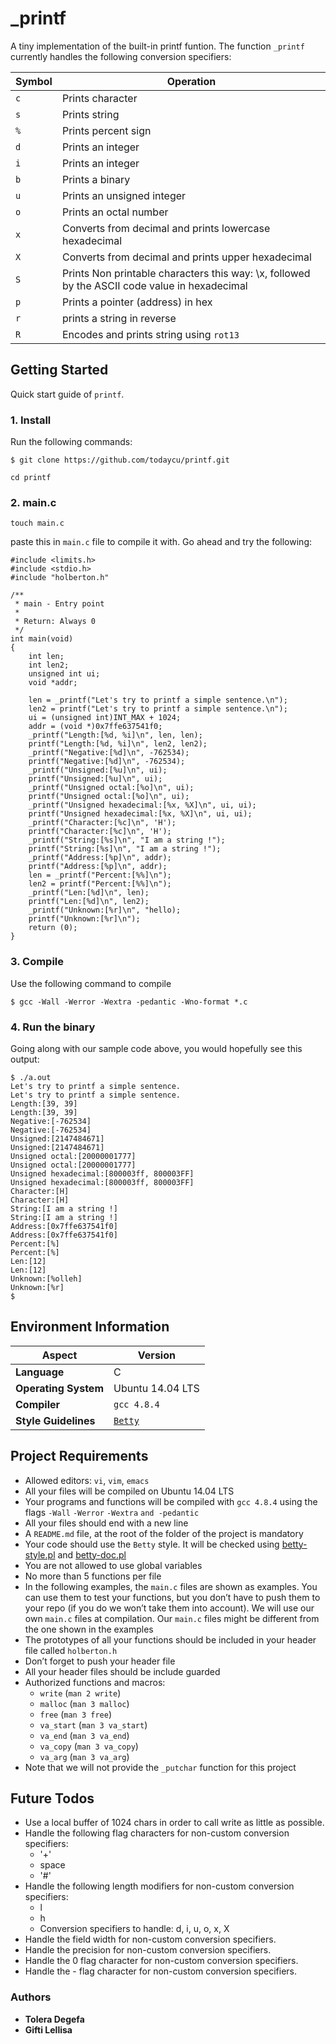 # _printf
A tiny implementation of the built-in printf funtion. The function `_printf` currently handles the following conversion specifiers:

| Symbol | Operation |
|--|--|
| `c` | Prints character |
| `s` | Prints string |
| `%` | Prints percent sign |
| `d` | Prints an integer |
| `i` | Prints an integer |
| `b` | Prints a binary |
| `u` | Prints an unsigned integer |
| `o` | Prints an octal number |
| `x` | Converts from decimal and prints lowercase hexadecimal |
| `X` | Converts from decimal and prints upper hexadecimal |
| `S` | Prints Non printable characters this way: \x, followed by the ASCII code value in hexadecimal |
| `p` | Prints a pointer (address) in hex |
| `r` | prints a string in reverse|
| `R` | Encodes and prints string using `rot13` |

## Getting Started
Quick start guide of `printf`.

### 1. Install
Run the following commands:
```
$ git clone https://github.com/todaycu/printf.git
```

```
cd printf
```

### 2. main.c
```
touch main.c
```

paste this in `main.c` file to compile it with. Go ahead and try the following:
```
#include <limits.h>
#include <stdio.h>
#include "holberton.h"

/**
 * main - Entry point
 *
 * Return: Always 0
 */
int main(void)
{
    int len;
    int len2;
    unsigned int ui;
    void *addr;

    len = _printf("Let's try to printf a simple sentence.\n");
    len2 = printf("Let's try to printf a simple sentence.\n");
    ui = (unsigned int)INT_MAX + 1024;
    addr = (void *)0x7ffe637541f0;
    _printf("Length:[%d, %i]\n", len, len);
    printf("Length:[%d, %i]\n", len2, len2);
    _printf("Negative:[%d]\n", -762534);
    printf("Negative:[%d]\n", -762534);
    _printf("Unsigned:[%u]\n", ui);
    printf("Unsigned:[%u]\n", ui);
    _printf("Unsigned octal:[%o]\n", ui);
    printf("Unsigned octal:[%o]\n", ui);
    _printf("Unsigned hexadecimal:[%x, %X]\n", ui, ui);
    printf("Unsigned hexadecimal:[%x, %X]\n", ui, ui);
    _printf("Character:[%c]\n", 'H');
    printf("Character:[%c]\n", 'H');
    _printf("String:[%s]\n", "I am a string !");
    printf("String:[%s]\n", "I am a string !");
    _printf("Address:[%p]\n", addr);
    printf("Address:[%p]\n", addr);
    len = _printf("Percent:[%%]\n");
    len2 = printf("Percent:[%%]\n");
    _printf("Len:[%d]\n", len);
    printf("Len:[%d]\n", len2);
    _printf("Unknown:[%r]\n", "hello);
    printf("Unknown:[%r]\n");
    return (0);
}
```

### 3. Compile
Use the following command to compile
```
$ gcc -Wall -Werror -Wextra -pedantic -Wno-format *.c
```

### 4. Run the binary
Going along with our sample code above, you would hopefully see this output:
```
$ ./a.out
Let's try to printf a simple sentence.
Let's try to printf a simple sentence.
Length:[39, 39]
Length:[39, 39]
Negative:[-762534]
Negative:[-762534]
Unsigned:[2147484671]
Unsigned:[2147484671]
Unsigned octal:[20000001777]
Unsigned octal:[20000001777]
Unsigned hexadecimal:[800003ff, 800003FF]
Unsigned hexadecimal:[800003ff, 800003FF]
Character:[H]
Character:[H]
String:[I am a string !]
String:[I am a string !]
Address:[0x7ffe637541f0]
Address:[0x7ffe637541f0]
Percent:[%]
Percent:[%]
Len:[12]
Len:[12]
Unknown:[%olleh]
Unknown:[%r]
$
```

## Environment Information
| Aspect | Version |
|--|--|
| **Language** | C |
| **Operating System** | Ubuntu 14.04 LTS |
| **Compiler** | `gcc 4.8.4` |
| **Style Guidelines** | [`Betty`](https://github.com/holbertonschool/Betty/blob/master/betty-style.pl "betty-style.pl") |

## Project Requirements
-   Allowed editors:  `vi`,  `vim`,  `emacs`
-   All your files will be compiled on Ubuntu 14.04 LTS
-   Your programs and functions will be compiled with  `gcc 4.8.4`  using the flags  `-Wall`  `-Werror`  `-Wextra`  `and -pedantic`
-   All your files should end with a new line
-   A  `README.md`  file, at the root of the folder of the project is mandatory
-   Your code should use the  `Betty`  style. It will be checked using  [betty-style.pl](https://github.com/holbertonschool/Betty/blob/master/betty-style.pl "betty-style.pl")  and  [betty-doc.pl](https://github.com/holbertonschool/Betty/blob/master/betty-doc.pl "betty-doc.pl")
-   You are not allowed to use global variables
-   No more than 5 functions per file
-   In the following examples, the  `main.c`  files are shown as examples. You can use them to test your functions, but you don’t have to push them to your repo (if you do we won’t take them into account). We will use our own  `main.c`  files at compilation. Our  `main.c`  files might be different from the one shown in the examples
-   The prototypes of all your functions should be included in your header file called  `holberton.h`
-   Don’t forget to push your header file
-   All your header files should be include guarded
-   Authorized functions and macros:
    -   `write`  (`man 2 write`)
    -   `malloc`  (`man 3 malloc`)
    -   `free`  (`man 3 free`)
    -   `va_start`  (`man 3 va_start`)
    -   `va_end`  (`man 3 va_end`)
    -   `va_copy`  (`man 3 va_copy`)
    -   `va_arg`  (`man 3 va_arg`)
-   Note that we will not provide the  `_putchar`  function for this project

## Future Todos
- Use a local buffer of 1024 chars in order to call write as little as possible.
- Handle the following flag characters for non-custom conversion specifiers:
   - '+'
   - space
   - '#'
- Handle the following length modifiers for non-custom conversion specifiers:
     - l
     - h
   - Conversion specifiers to handle: d, i, u, o, x, X
- Handle the field width for non-custom conversion specifiers.
- Handle the precision for non-custom conversion specifiers.
- Handle the 0 flag character for non-custom conversion specifiers.
- Handle the - flag character for non-custom conversion specifiers.

### Authors

- **Tolera Degefa**
- **Gifti Lellisa**
